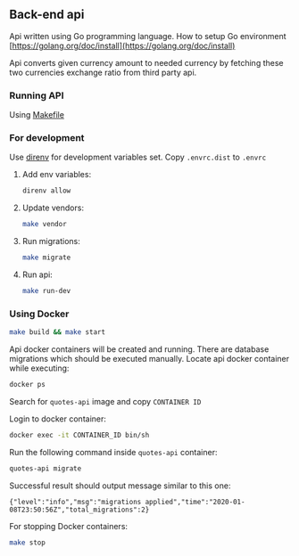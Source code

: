 ## Back-end api

Api written using Go programming language. How to setup Go environment
[https://golang.org/doc/install](https://golang.org/doc/install) 

Api converts given currency amount to needed currency by fetching these
two currencies exchange ratio from third party api.
 
### Running API
Using [Makefile](https://en.wikipedia.org/wiki/Makefile)

### For development
Use [direnv](https://direnv.net/) for development variables set. 
Copy ```.envrc.dist``` to ```.envrc```

1. Add env variables:
    ```bash
    direnv allow
    ```
1. Update vendors:
    ```bash
    make vendor
    ```
1. Run migrations:
    ```bash
    make migrate
    ```
1. Run api:
    ```bash
    make run-dev
    ```

### Using Docker
```bash
make build && make start
```
Api docker containers will be created and running. There are
database migrations which should be executed manually.
Locate api docker container while executing:
```bash
docker ps
```
Search for `quotes-api` image and copy `CONTAINER ID`

Login to docker container:
```bash
docker exec -it CONTAINER_ID bin/sh
```

Run the following command inside `quotes-api` container:
```bash
quotes-api migrate
```

Successful result should output message similar to this one:
```
{"level":"info","msg":"migrations applied","time":"2020-01-08T23:50:56Z","total_migrations":2}
```

For stopping Docker containers:
```bash
make stop
```